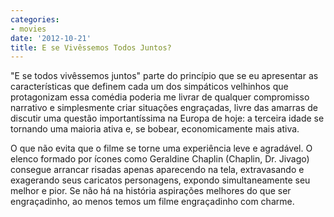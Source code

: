 ```yaml
---
categories:
- movies
date: '2012-10-21'
title: E se Vivêssemos Todos Juntos?
---
```


"E se todos vivêssemos juntos" parte do princípio que se eu apresentar as características que definem cada um dos simpáticos velhinhos que protagonizam essa comédia poderia me livrar de qualquer compromisso narrativo e simplesmente criar situações engraçadas, livre das amarras de discutir uma questão importantíssima na Europa de hoje: a terceira idade se tornando uma maioria ativa e, se bobear, economicamente mais ativa.

O que não evita que o filme se torne uma experiência leve e agradável. O elenco formado por ícones como Geraldine Chaplin (Chaplin, Dr. Jivago) consegue arrancar risadas apenas aparecendo na tela, extravasando e exagerando seus caricatos personagens, expondo simultaneamente seu melhor e pior. Se não há na história aspirações melhores do que ser engraçadinho, ao menos temos um filme engraçadinho com charme.